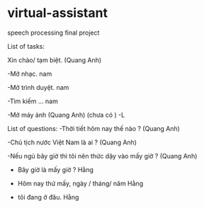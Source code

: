 # virtual-assistant
speech processing final project

List of tasks:

Xin chào/ tạm biệt. (Quang Anh)

-Mở nhạc.			nam

-Mở trình duyệt.		nam


-Tìm kiếm … 		nam

-Mở máy ảnh (Quang Anh) (chưa có )
-L

List of questions:
-Thời tiết hôm nay thế nào ? (Quang Anh)

-Chủ tịch nước Việt Nam là ai ? (Quang Anh)

-Nếu ngủ bây giờ thì tôi nên thức dậy vào mấy giờ ? (Quang Anh)

- Bây giờ là mấy giờ ? Hằng


 - Hôm nay thứ mấy, ngày / tháng/ năm Hằng 
 
 
 - tôi đang ở đâu. Hằng


